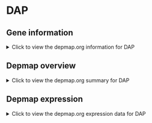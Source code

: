 <h1>DAP</h1>

<h2>Gene information</h2>
<details>
  <summary>Click to view the depmap.org information for DAP</summary>
  <iframe src="https://depmap.org/portal/gene/DAP?tab=about" style="border:none;width:100%;height:800px"></iframe>
</details>

<h2>Depmap overview</h2>
<details>
  <summary>Click to view the depmap.org summary for DAP</summary>
  <iframe src="https://depmap.org/portal/gene/DAP?tab=overview" style="border:none;width:100%;height:800px"></iframe>
</details>

<h2>Depmap expression</h2>
<details>
  <summary>Click to view the depmap.org expression data for DAP</summary>
  <iframe src="https://depmap.org/portal/gene/DAP?tab=characterization" style="border:none;width:100%;height:800px"></iframe>
</details>


<!--
<h2>Reactome Pathway diagram</h2>
<details>
  <summary>Click to view Reactome pathway for DAP</summary>
  PNAME
</details>
-->


